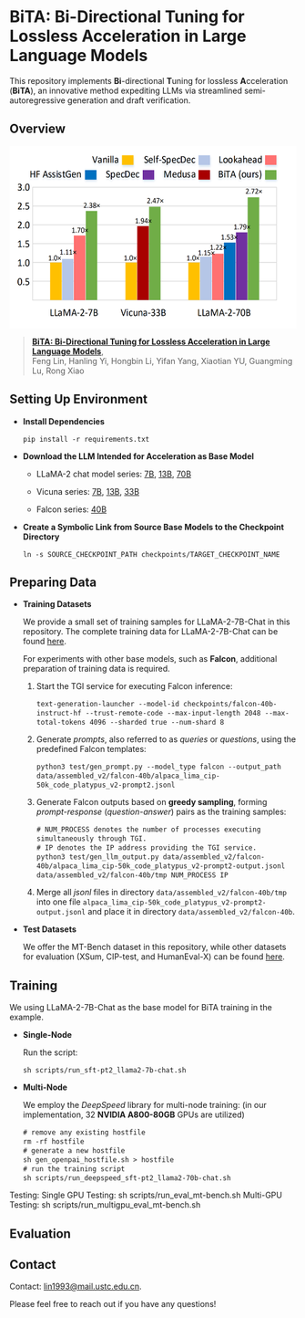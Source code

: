 # BiTA: Bi-Directional Tuning for Lossless Acceleration in Large Language Models
This repository implements **Bi**-directional **T**uning for lossless **A**cceleration (**BiTA**), an innovative method expediting LLMs via streamlined semi-autoregressive generation and draft verification.

## Overview

<p align="left"> <img src='docs/headline.png' align="center" height="320px"> </p>

> [**BiTA: Bi-Directional Tuning for Lossless Acceleration in Large Language Models**](https://arxiv.org/abs/2401.12522),   
> Feng Lin, Hanling Yi, Hongbin Li, Yifan Yang, Xiaotian YU, Guangming Lu, Rong Xiao

## Setting Up Environment

- **Install Dependencies**
  ~~~
  pip install -r requirements.txt
  ~~~

- **Download the LLM Intended for Acceleration as Base Model**
  
  + LLaMA-2 chat model series: [7B](https://huggingface.co/meta-llama/Llama-2-7b-chat-hf), [13B](https://huggingface.co/meta-llama/Llama-2-13b-chat-hf), [70B](https://huggingface.co/meta-llama/Llama-2-70b-chat-hf)
 
  + Vicuna series: [7B](https://huggingface.co/lmsys/vicuna-7b-v1.3), [13B](https://huggingface.co/lmsys/vicuna-13b-v1.3), [33B](https://huggingface.co/lmsys/vicuna-33b-v1.3)
 
  + Falcon series: [40B](https://huggingface.co/tiiuae/falcon-40b-instruct)

- **Create a Symbolic Link from Source Base Models to the Checkpoint Directory**
  ~~~
  ln -s SOURCE_CHECKPOINT_PATH checkpoints/TARGET_CHECKPOINT_NAME
  ~~~

## Preparing Data

- **Training Datasets**
  
  We provide a small set of training samples for LLaMA-2-7B-Chat in this repository. The complete training data for LLaMA-2-7B-Chat can be found [here](https://).

  For experiments with other base models, such as **Falcon**, additional preparation of training data is required.
  
  1. Start the TGI service for executing Falcon inference:
     ~~~
     text-generation-launcher --model-id checkpoints/falcon-40b-instruct-hf --trust-remote-code --max-input-length 2048 --max-total-tokens 4096 --sharded true --num-shard 8
     ~~~
     
  2. Generate *prompts*, also referred to as *queries* or *questions*, using the predefined Falcon templates:
     ~~~
     python3 test/gen_prompt.py --model_type falcon --output_path data/assembled_v2/falcon-40b/alpaca_lima_cip-50k_code_platypus_v2-prompt2.jsonl
     ~~~
     
  3. Generate Falcon outputs based on **greedy sampling**, forming *prompt-response* (*question-answer*) pairs as the training samples:
     ~~~
     # NUM_PROCESS denotes the number of processes executing simultaneously through TGI.
     # IP denotes the IP address providing the TGI service.
     python3 test/gen_llm_output.py data/assembled_v2/falcon-40b/alpaca_lima_cip-50k_code_platypus_v2-prompt2-output.jsonl data/assembled_v2/falcon-40b/tmp NUM_PROCESS IP
     ~~~
     
  4. Merge all *jsonl* files in directory ```data/assembled_v2/falcon-40b/tmp``` into one file ```alpaca_lima_cip-50k_code_platypus_v2-prompt2-output.jsonl``` and place it in directory ```data/assembled_v2/falcon-40b```.

- **Test Datasets**
  
  We offer the MT-Bench dataset in this repository, while other datasets for evaluation (XSum, CIP-test, and HumanEval-X) can be found [here](https://).
  

## Training

  We using LLaMA-2-7B-Chat as the base model for BiTA training in the example.

- **Single-Node**
  
  Run the script:
  ~~~
  sh scripts/run_sft-pt2_llama2-7b-chat.sh
  ~~~

- **Multi-Node**
  
  We employ the *DeepSpeed* library for multi-node training: (in our implementation, 32 **NVIDIA A800-80GB** GPUs are utilized)
  ~~~
  # remove any existing hostfile
  rm -rf hostfile
  # generate a new hostfile
  sh gen_openpai_hostfile.sh > hostfile
  # run the training script
  sh scripts/run_deepspeed_sft-pt2_llama2-70b-chat.sh
  ~~~

Testing:
Single GPU Testing: sh scripts/run_eval_mt-bench.sh
Multi-GPU Testing: sh scripts/run_multigpu_eval_mt-bench.sh  
  
## Evaluation

## Contact

Contact: [lin1993@mail.ustc.edu.cn](mailto:lin1993@mail.ustc.edu.cn). 

Please feel free to reach out if you have any questions!
